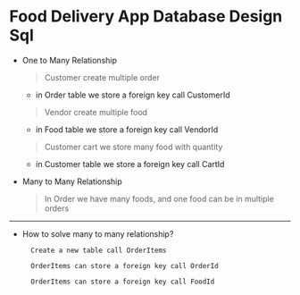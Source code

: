 # Food Delivery App Database Design Sql

- One to Many Relationship

  > Customer create multiple order

  - in Order table we store a foreign key call CustomerId

  > Vendor create multiple food

  - in Food table we store a foreign key call VendorId

  > Customer cart we store many food with quantity

  - in Customer table we store a foreign key call CartId

- Many to Many Relationship

  > In Order we have many foods, and one food can be in multiple orders

---

- How to solve many to many relationship?

        Create a new table call OrderItems

        OrderItems can store a foreign key call OrderId

        OrderItems can store a foreign key call FoodId

